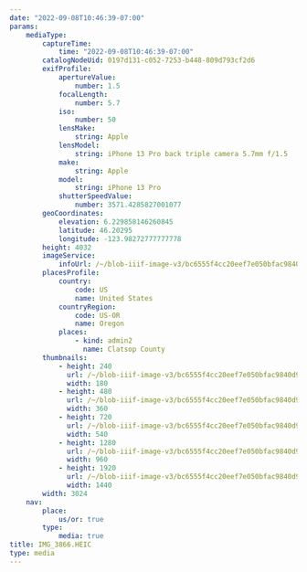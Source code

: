 ```yaml
---
date: "2022-09-08T10:46:39-07:00"
params:
    mediaType:
        captureTime:
            time: "2022-09-08T10:46:39-07:00"
        catalogNodeUid: 0197d131-c052-7253-b448-809d793cf2d6
        exifProfile:
            apertureValue:
                number: 1.5
            focalLength:
                number: 5.7
            iso:
                number: 50
            lensMake:
                string: Apple
            lensModel:
                string: iPhone 13 Pro back triple camera 5.7mm f/1.5
            make:
                string: Apple
            model:
                string: iPhone 13 Pro
            shutterSpeedValue:
                number: 3571.4285827001077
        geoCoordinates:
            elevation: 6.229858146260845
            latitude: 46.20295
            longitude: -123.98272777777778
        height: 4032
        imageService:
            infoUrl: /~/blob-iiif-image-v3/bc6555f4cc20eef7e050bfac9840d97d38fe8f0d5a2274b056e9d26773612db7/info.json
        placesProfile:
            country:
                code: US
                name: United States
            countryRegion:
                code: US-OR
                name: Oregon
            places:
                - kind: admin2
                  name: Clatsop County
        thumbnails:
            - height: 240
              url: /~/blob-iiif-image-v3/bc6555f4cc20eef7e050bfac9840d97d38fe8f0d5a2274b056e9d26773612db7/full/180%2C240/0/default.jpg
              width: 180
            - height: 480
              url: /~/blob-iiif-image-v3/bc6555f4cc20eef7e050bfac9840d97d38fe8f0d5a2274b056e9d26773612db7/full/360%2C480/0/default.jpg
              width: 360
            - height: 720
              url: /~/blob-iiif-image-v3/bc6555f4cc20eef7e050bfac9840d97d38fe8f0d5a2274b056e9d26773612db7/full/540%2C720/0/default.jpg
              width: 540
            - height: 1280
              url: /~/blob-iiif-image-v3/bc6555f4cc20eef7e050bfac9840d97d38fe8f0d5a2274b056e9d26773612db7/full/960%2C1280/0/default.jpg
              width: 960
            - height: 1920
              url: /~/blob-iiif-image-v3/bc6555f4cc20eef7e050bfac9840d97d38fe8f0d5a2274b056e9d26773612db7/full/1440%2C1920/0/default.jpg
              width: 1440
        width: 3024
    nav:
        place:
            us/or: true
        type:
            media: true
title: IMG_3866.HEIC
type: media
---
```

